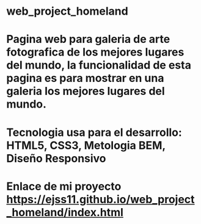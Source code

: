 # web_project_homeland

# Pagina web para galeria de arte fotografica de los mejores lugares del mundo, la funcionalidad de esta pagina es para mostrar en una galeria los mejores lugares del mundo.

# Tecnologia usa para el desarrollo: HTML5, CSS3, Metologia BEM, Diseño Responsivo

# Enlace de mi proyecto https://ejss11.github.io/web_project_homeland/index.html
